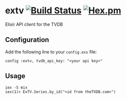 # extv [![Build Status](https://travis-ci.org/paulfedory/extv.svg?branch=master)](https://travis-ci.org/paulfedory/extv) [![Hex.pm](https://img.shields.io/hexpm/v/extv.svg)](https://hex.pm/packages/extv)
Elixir API client for the TVDB

## Configuration

Add the following line to your `config.exs` file:

`config :extv, tvdb_api_key: "<your api key>"`


## Usage
```
iex -S mix
iex(1)> ExTV.Series.by_id("<id from theTVDB.com>")
```
